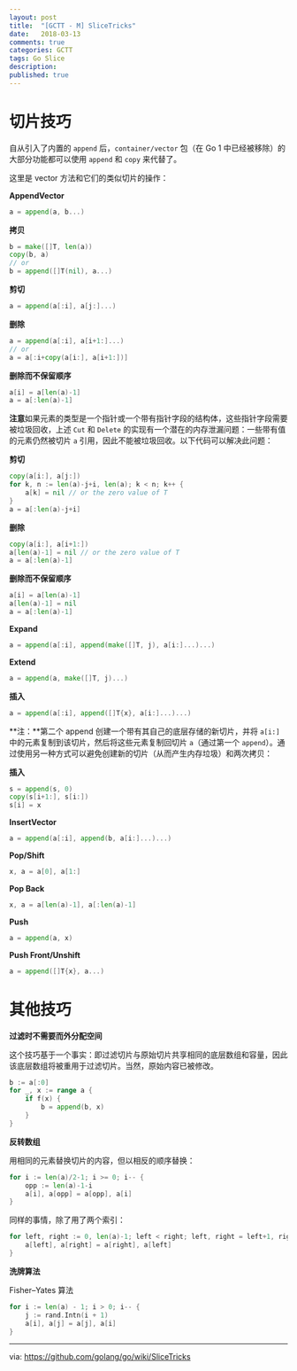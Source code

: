 ```yaml
---
layout: post
title:  "[GCTT - M] SliceTricks"
date:   2018-03-13
comments: true
categories: GCTT
tags: Go Slice
description:
published: true
---
```


# 切片技巧

自从引入了内置的 `append` 后，`container/vector` 包（在 Go 1 中已经被移除）的大部分功能都可以使用 `append` 和 `copy` 来代替了。

这里是 vector 方法和它们的类似切片的操作：

**AppendVector**

```go
a = append(a, b...)
```

**拷贝**

```go
b = make([]T, len(a))
copy(b, a)
// or
b = append([]T(nil), a...)
```

**剪切**

```go
a = append(a[:i], a[j:]...)
```

**删除**

```go
a = append(a[:i], a[i+1:]...)
// or
a = a[:i+copy(a[i:], a[i+1:])]
```

**删除而不保留顺序**

```go
a[i] = a[len(a)-1]
a = a[:len(a)-1]
```

**注意**如果元素的类型是一个指针或一个带有指针字段的结构体，这些指针字段需要被垃圾回收，上述 `Cut` 和 `Delete` 的实现有一个潜在的内存泄漏问题：一些带有值的元素仍然被切片 `a` 引用，因此不能被垃圾回收。以下代码可以解决此问题：

**剪切**

```go
copy(a[i:], a[j:])
for k, n := len(a)-j+i, len(a); k < n; k++ {
	a[k] = nil // or the zero value of T
}
a = a[:len(a)-j+i]
```

**删除**

```go
copy(a[i:], a[i+1:])
a[len(a)-1] = nil // or the zero value of T
a = a[:len(a)-1]
```

**删除而不保留顺序**

```go
a[i] = a[len(a)-1]
a[len(a)-1] = nil
a = a[:len(a)-1]
```

**Expand**

```go
a = append(a[:i], append(make([]T, j), a[i:]...)...)
```

**Extend**

```go
a = append(a, make([]T, j)...)
```

**插入**

```go
a = append(a[:i], append([]T{x}, a[i:]...)...)
```

**注：**第二个 append 创建一个带有其自己的底层存储的新切片，并将 `a[i:]` 中的元素复制到该切片，然后将这些元素复制回切片 `a`（通过第一个 `append`）。通过使用另一种方式可以避免创建新的切片（从而产生内存垃圾）和两次拷贝：

**插入**

```go
s = append(s, 0)
copy(s[i+1:], s[i:])
s[i] = x
```

**InsertVector**

```go
a = append(a[:i], append(b, a[i:]...)...)
```

**Pop/Shift**

```go
x, a = a[0], a[1:]
```

**Pop Back**

```go
x, a = a[len(a)-1], a[:len(a)-1]
```

**Push**

```go
a = append(a, x)
```

**Push Front/Unshift**

```go
a = append([]T{x}, a...)
```

# 其他技巧

**过滤时不需要而外分配空间**

这个技巧基于一个事实：即过滤切片与原始切片共享相同的底层数组和容量，因此该底层数组将被重用于过滤切片。当然，原始内容已被修改。

```go
b := a[:0]
for _, x := range a {
	if f(x) {
		b = append(b, x)
	}
}
```

**反转数组**
 
用相同的元素替换切片的内容，但以相反的顺序替换：

```go
for i := len(a)/2-1; i >= 0; i-- {
	opp := len(a)-1-i
	a[i], a[opp] = a[opp], a[i]
}
```

同样的事情，除了用了两个索引：

```go
for left, right := 0, len(a)-1; left < right; left, right = left+1, right-1 {
	a[left], a[right] = a[right], a[left]
}
```

**洗牌算法**

Fisher–Yates 算法

```go
for i := len(a) - 1; i > 0; i-- {
	j := rand.Intn(i + 1)
	a[i], a[j] = a[j], a[i]
}
```

----------------

via: https://github.com/golang/go/wiki/SliceTricks

